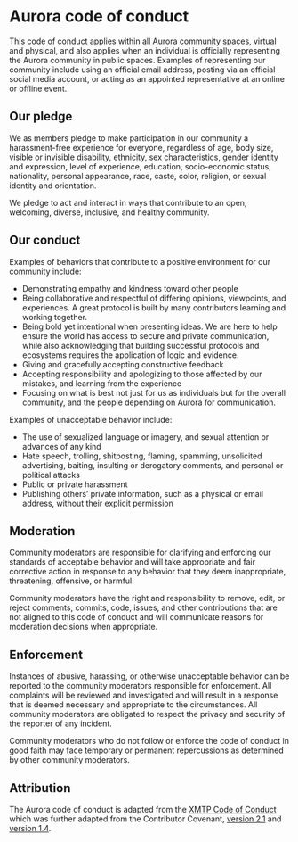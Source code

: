 # Aurora code of conduct

This code of conduct applies within all Aurora community spaces, virtual and physical, and also applies when an individual is officially representing the Aurora community in public spaces. Examples of representing our community include using an official email address, posting via an official social media account, or acting as an appointed representative at an online or offline event.

## Our pledge

We as members pledge to make participation in our community a harassment-free experience for everyone, regardless of age, body size, visible or invisible disability, ethnicity, sex characteristics, gender identity and expression, level of experience, education, socio-economic status, nationality, personal appearance, race, caste, color, religion, or sexual identity and orientation.

We pledge to act and interact in ways that contribute to an open, welcoming, diverse, inclusive, and healthy community.

## Our conduct

Examples of behaviors that contribute to a positive environment for our community include:

- Demonstrating empathy and kindness toward other people
- Being collaborative and respectful of differing opinions, viewpoints, and experiences. A great protocol is built by many contributors learning and working together.
- Being bold yet intentional when presenting ideas. We are here to help ensure the world has access to secure and private communication, while also acknowledging that building successful protocols and ecosystems requires the application of logic and evidence.
- Giving and gracefully accepting constructive feedback
- Accepting responsibility and apologizing to those affected by our mistakes, and learning from the experience
- Focusing on what is best not just for us as individuals but for the overall community, and the people depending on Aurora for communication.

Examples of unacceptable behavior include:

- The use of sexualized language or imagery, and sexual attention or advances of any kind
- Hate speech, trolling, shitposting, flaming, spamming, unsolicited advertising, baiting, insulting or derogatory comments, and personal or political attacks
- Public or private harassment
- Publishing others’ private information, such as a physical or email address, without their explicit permission

## Moderation

Community moderators are responsible for clarifying and enforcing our standards of acceptable behavior and will take appropriate and fair corrective action in response to any behavior that they deem inappropriate, threatening, offensive, or harmful.

Community moderators have the right and responsibility to remove, edit, or reject comments, commits, code, issues, and other contributions that are not aligned to this code of conduct and will communicate reasons for moderation decisions when appropriate.

## Enforcement

Instances of abusive, harassing, or otherwise unacceptable behavior can be reported to the community moderators responsible for enforcement. All complaints will be reviewed and investigated and will result in a response that is deemed necessary and appropriate to the circumstances. All community moderators are obligated to respect the privacy and security of the reporter of any incident.

Community moderators who do not follow or enforce the code of conduct in good faith may face temporary or permanent repercussions as determined by other community moderators.

## Attribution

The Aurora code of conduct is adapted from the [XMTP Code of Conduct](https://github.com/ephemeraHQ/xmtp-inbox-web/blob/dev/CODE_OF_CONDUCT.md) which was further adapted from the Contributor Covenant, [version 2.1](https://www.contributor-covenant.org/version/2/1/code_of_conduct.html) and [version 1.4](https://www.contributor-covenant.org/version/1/4/code-of-conduct.html).
